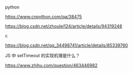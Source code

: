 python

https://www.cnpython.com/qa/38475

https://blog.csdn.net/zhoulei124/article/details/94319248

c

https://blog.csdn.net/qq_34498741/article/details/85339760





JS 中 setTimeout 的实现机理是什么？

https://www.zhihu.com/question/463446982




